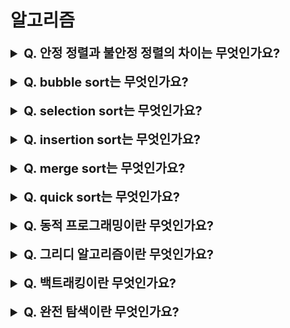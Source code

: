 # 알고리즘

<details>
    <summary style="font-size : 20px;"><strong> Q. 안정 정렬과 불안정 정렬의 차이는 무엇인가요?</strong></summary></br>

안정 정렬 - 동일한 키 값에 대해 기존의 순서가 유지되는 정렬 방식(insertion sort, bubble sort, merge sort, radix sort)  
불안정 정렬 - 동일한 키 값에 대해 기존의 순서가 유지되지 않는 정렬 방식(selection sort, heap sort, quick sort)     
</details></br>
    
<details>
    <summary style="font-size : 20px;"><strong> Q. bubble sort는 무엇인가요?</strong></summary></br>

인접한 두 원소를 순차적으로 비교하여 정렬하는 알고리즘입니다. 정렬 여부에 상관없이 원소를 탐색하므로 최선, 평균, 최악의 시간 복잡도는 n^2입니다. 주어진 공간 안에서 정렬이 이뤄지므로 공간복잡도는 n입니다.

```java
public void bubbleSort(int[] array) {
    for (int i = 0; i < array.length - 1; i++) {
      for (int j = 0; j < array.length - 1 - i; j++) {
        if (array[j] > array[j + 1]) {
          int temp = array[j];
          array[j] = array[j + 1];
          array[j + 1] = temp;
        }
      }
    }
  }
```
</details></br>
    
<details>
    <summary style="font-size : 20px;"><strong> Q. selection sort는 무엇인가요?</strong></summary></br>

해당 인덱스에 들어올 원소를 탐색하여 위치를 교환하는 정렬 알고리즘입니다. 정렬 여부에 상관없이 원소를 탐색하므로 최선, 평균, 최악의 시간 복잡도는 n^2입니다. 주어진 공간 안에서 정렬이 이뤄지므로 공간복잡도는 n입니다.

```java
public void selectSort(int[] array) {
    for (int i = 0; i < array.length; i++) {
      int idx = i;
      int value = array[idx];
      for (int j = i; j < array.length; j++) {
        if (value > array[j]) {
          idx = j;
          value = array[j];
        }
      }
      int temp = array[i];
      array[i] = array[idx];
      array[idx] = temp;
    }
  }
```
</details></br>

<details>
    <summary style="font-size : 20px;"><strong> Q. insertion sort는 무엇인가요?</strong></summary></br>

원소가 어떤 위치에 들어가야 하는지 탐색하고 위치를 교환하는 알고리즘입니다. selection sort는 인덱스를 기준으로 원소를 탐색했다면, insertion sort는 원소 값을 기준으로 어떤 index에 위치할지 탐색합니다. insertion sort는 앞의 원소로부터 순차적으로 정렬된 배열을 만들어 나갑니다. 미리 정렬되어 있는 경우 insert sort는 원소를 비교하지않고 넘어가도 되기 때문에 최선을 경우 시간복잡도는 n입니다. 최악, 평균 시간 복잡도는 n^2입니다. 주어진 공간 안에서 정렬이 이뤄지므로 공간복잡도는 n입니다.

```java
public static void insertSort(int[] array) {
    for (int i = 1; i < array.length; i++) {
      for (int j = i - 1; j >= 0 && array[j + 1] < array[j]; j--) {
        int temp = array[j + 1];
        array[j + 1] = array[j];
        array[j] = temp;
      }
    }
  }
```
</details></br>

<details>
    <summary style="font-size : 20px;"><strong> Q. merge sort는 무엇인가요?</strong></summary></br>

분할, 정복 방식을 사용한 정렬 방법입니다. 배열을 더 이상 나눌 수 없을 때 까지 분할하고, merge하는 과정에서 정렬이 진행됩니다. 데이터의 분포에 영향을 받지않는 정렬 방식으로서 최선, 최악, 평균 시간 복잡도는 nlogn입니다(재귀 호출 logn * 병합 n) merge sort는 데이터의 분포에 상관없이 안정적인 성능을 보여주지만, 배열을 사용하면 임시공간이 필요하고 레코드의 크기가 커질수록 임시배열에서 데이터 이동이 많아져 성능이 떨어집니다.
```java
public void mergeSort(int[] temp, int[] src, int start, int end) {
    if (start >= end) {
      return;
    }
    int mid = (start + end) / 2;
    mergeSort(temp, src, mid + 1, end);
    mergeSort(temp, src, start, mid);
    int p = start;
    int q = mid + 1;
    int idx = start;
    while (p <= mid || q <= end) {
      if (q > end || (p <= mid && src[p] < src[q])) {
        temp[idx++] = src[p++];
      } else {
        temp[idx++] = src[q++];
      }
    }
    for (int i = start; i <= end; i++) {
      src[i] = temp[i];
    }
  }
```

</details></br>

<details>
    <summary style="font-size : 20px;"><strong>  Q. quick sort는 무엇인가요?</strong></summary></br>

분할, 정복 방식을 사용한 정렬 방식입니다. merge sort와 달리 배열을 비균등하게 분할합니다. 배열안에 원소중 하나를 피벗으로 설정하고 피벗을 기준으로 작은 원소는 왼쪽 큰 원소는 오른쪽으로 옮깁니다. 옮겨진 각각의 원소들에 대해서 다시 피벗을 잡고 정렬하는 과정을 재귀적으로 호출합니다.
평균 시간 복잡도는 nlogn(재귀 호출 깊이 logN * 각 단계별 배열의 비교 수 N)입니다. 이상적으로는 배열이 피벗에의해 절반으로 나눠지는 것이 좋지만, 배열이 미리 정렬되어있는 상태에서 피벗을 최솟 값 혹은 최대 값으로 선정하는 경우 데이터의 이동이 발생하지 않습니다. 최악의 경우 시간 복잡도는 n^2입니다. 따라서 피벗을 어떻게 선택하는지가 성능을 좌우합니다. quick sort의 평균 시간 복잡도는 nlogn인데 다른 nlogn인 정렬 알고리즘 보다 빠릅니다. 퀵정렬은 불필요한 데이터의 이동을 줄이고 먼거리의 데이터를 교환하며, 한 번 결정된 피벗은 추후 연산에서 제외할 수 있기 때문입니다. quick sort는 주어진 공간 안에서 정렬이 이뤄지므로 추가적인 메모리 공간이 필요하지 않습니다.   

**locality의 관점에서 본 퀵 정렬이 빠른 이유**  
locality는 일부 메모리 영역을 집중적으로 access하는 경향을 말합니다. 자주 사용되는 페이지는 물리 메모리뿐만 아니라 캐시에도 둬서 더 빠른 처리가 가능합니다. 캐시에 없는 페이지를 참조해야하는 경우 물리 메모리에서 확인해야하며 만약, 메모리에 올라가있지않다면 page fault가 발생하여 이에 따라 overhead가 발생합니다. merge sort와 비교해봤을 때 merge sort는 재귀적으로 분할을 실시하고 병합하는 과정에서 먼 거리의 데이터와 비교해야합니다. 데이터가 다른 공간 내에 존재한다면 여러 page를 탐색해야하는 문제가 발생합니다. 하지만 quick sort는 재귀 호출을 기반으로 분할하고 데이터 탐색 위치가 크게 변하지 않기 때문에 locality를 활용할 수 있습니다. 이런 이유로 quick sort는 page cache hit가 높고 비슷한 시간 복잡도의 정렬 알고리즘에 비해 일반적으로 더 빠른 성능을 보입니다.  

```java
public void quickSort(int[] array, int right, int left) {
    if (right <= left) {
      return;
    }
    int r = right;
    int l = left;
    int pivot = array[left];
    while (r >= l) {
      while (array[l] < pivot) {
        l++;
      }
      while (array[r] > pivot) {
        r--;
      }
      if (r >= l) {
        int temp = array[l];
        array[l] = array[r];
        array[r] = temp;
        l++;
        r--;
      }
    }
    quickSort(array, right, l);
    quickSort(array, r, left);
  }
```
</details></br>


<details>
    <summary style="font-size : 20px;"><strong>  Q. 동적 프로그래밍이란 무엇인가요?</strong></summary></br>

동적 프로그래밍은 주어진 문제를 여러개로 분할 한뒤 결합하며 문제를 해결하는 과정에서 이미 계산한 결과를 저장하여 다시 계산하지 않고 재사용하는 방식을 말합니다. 동적 프로그래밍은 가능한 모든 방법을 고려해야한다는 단점이 있습니다. 동적 프로그래밍이 적합한 조건은 1. 부분 문제 반복(작은 문제가 반복해서 발생하는 것), 2. 최적 부분 구조 조건(전체 문제의 최적해가 부분 문제의 최적해들로써 구성된다는 것)을 만족하는 경우입니다.
</details></br>

<details>
    <summary style="font-size : 20px;"><strong>  Q. 그리디 알고리즘이란 무엇인가요?</strong></summary></br>

그리디 알고리즘은 순간 순간의 선택에서 최선의 결정을 내려 문제를 해결해나가는 방식입니다. 비록, 순간 순간의 최선의 결정이 최적 해를 구한다는 보장이 없지만 계산 속도가 빠르다는 장점이 있습니다. 그리디 알고리즘이 잘 작동하는 문제는 1. 탐욕스러운 선택 조건(앞의 선택이 이후에 영향을 주지 않는 것), 2. 최적 부분 구조 조건(전체 문제의 최적해가 부분 문제의 최적해들로써 구성된다는 것)을  만족하는 경우입니다.
</details></br>

<details>
    <summary style="font-size : 20px;"><strong>  Q. 백트래킹이란 무엇인가요?</strong></summary></br>

백트래킹은 가능한 모든 경우에서 특정 조건을 만족하는 경우만 확인하는 방식입니다. DFS, BFS가 모든 정점을 탐색한다면 백트래킹은 특정 조건을 만족할 수 없다면 뒤로 돌아가 특정 조건을 만족시킬 수 있는 노드에 대해 다시 탐색을 시작합니다.
</details></br>


<details>
    <summary style="font-size : 20px;"><strong>  Q. 완전 탐색이란 무엇인가요?</strong></summary></br>

완전 탐색은 가능한 모든 경우의 수를 확인하는 방식을 의미합니다. 
</details></br>

